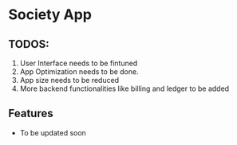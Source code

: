 # Society App

## TODOS:
1. User Interface needs to be fintuned
2. App Optimization needs to be done.
3. App size needs to be reduced
4. More backend functionalities like billing and ledger to be added
## Features
- To be updated soon